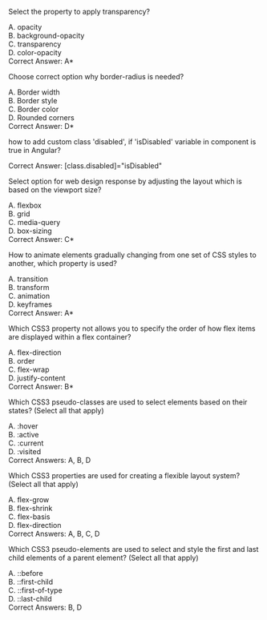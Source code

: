 Select the property to apply transparency?<br />

A. opacity <br />
B. background-opacity<br />
C. transparency<br />
D. color-opacity<br />
Correct Answer: A*

Choose correct option why border-radius is needed?<br />

A. Border width<br />
B. Border style<br />
C. Border color<br />
D. Rounded corners<br />
Correct Answer: D*

how to add custom class 'disabled', if 'isDisabled' variable in component is true in Angular?<br />

Correct Answer: [class.disabled]="isDisabled"


Select option for web design response by adjusting the layout which is based on the viewport size?<br />

A. flexbox<br />
B. grid<br />
C. media-query<br />
D. box-sizing<br />
Correct Answer: C*


How to animate elements gradually changing from one set of CSS styles to another, which property is used?

A. transition<br />
B. transform<br />
C. animation<br />
D. keyframes<br />
Correct Answer: A*<br />


Which CSS3 property not allows you to specify the order of how flex items are displayed within a flex container?<br />

A. flex-direction<br />
B. order<br />
C. flex-wrap<br />
D. justify-content<br />
Correct Answer: B*<br />

Which CSS3 pseudo-classes are used to select elements based on their states? (Select all that apply)

A. :hover<br />
B. :active<br />
C. :current<br />
D. :visited<br />
Correct Answers: A, B, D

Which CSS3 properties are used for creating a flexible layout system? (Select all that apply)

A. flex-grow<br />
B. flex-shrink<br />
C. flex-basis<br />
D. flex-direction<br />
Correct Answers: A, B, C, D

Which CSS3 pseudo-elements are used to select and style the first and last child elements of a parent element? (Select all that apply)

A. ::before<br />
B. ::first-child<br />
C. ::first-of-type<br />
D. ::last-child<br />
Correct Answers: B, D